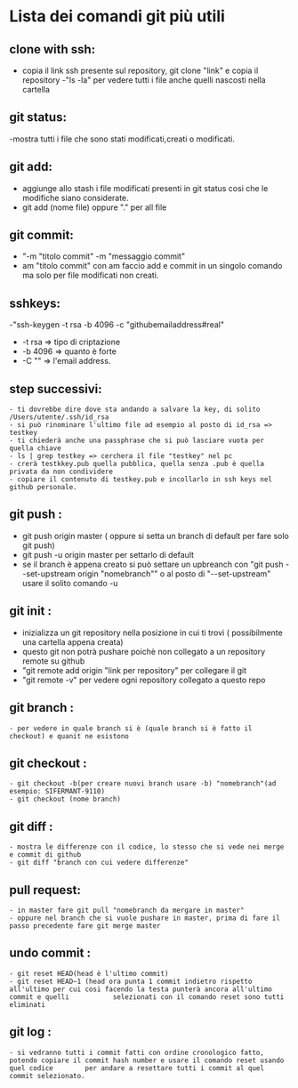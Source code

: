 # Lista dei comandi git più utili

## clone with ssh: 
 - copia il link ssh presente sul repository,  git clone "link" e copia il repository
 -"ls -la" per vedere tutti i file anche quelli nascosti nella cartella
## git status:
 -mostra tutti i file che sono stati modificati,creati o modificati.
## git add:
  - aggiunge allo stash i file modificati presenti in git status cosi che le modifiche siano considerate.
  - git add (nome file) oppure "." per all file
## git commit:
  - "-m "titolo commit" -m "messaggio commit"
  - am "titolo commit" con am faccio add e commit in un singolo comando ma solo per file modificati non creati.
 ## sshkeys:
  -"ssh-keygen -t rsa -b 4096 -c "githubemailaddress#real"
  - -t rsa => tipo di criptazione
  - -b 4096 => quanto è forte
  - -C "" => l'email address.
##  step successivi:
    - ti dovrebbe dire dove sta andando a salvare la key, di solito /Users/utente/.ssh/id_rsa
    - si può rinominare l'ultimo file ad esempio al posto di id_rsa => testkey
    - ti chiederà anche una passphrase che si può lasciare vuota per quella chiave
    - ls | grep testkey => cerchera il file "testkey" nel pc
    - crerà testkkey.pub quella pubblica, quella senza .pub è quella privata da non condividere
    - copiare il contenuto di testkey.pub e incollarlo in ssh keys nel github personale.
 ## git push :
   - git push origin master ( oppure si setta un branch di default per fare solo git push) 
   - git push -u origin master per settarlo di default
   - se il branch è appena creato si può settare un upbreanch con "git push --set-upstream origin "nomebranch"" o al posto di "--set-upstream" usare il        solito comando -u
 ## git init :
   - inizializza un git repository nella posizione in cui ti trovi ( possibilmente una cartella appena creata)
   - questo git non potrà pushare poichè non collegato a un repository remote su github
   - "git remote add origin "link per repository" per collegare il git
   - "git remote -v" per vedere ogni repository collegato a questo repo
  ## git branch : 
    - per vedere in quale branch si è (quale branch si è fatto il checkout) e quanit ne esistono
  ## git checkout :
    - git checkout -b(per creare nuovi branch usare -b) "nomebranch"(ad esempio: SIFERMANT-9110)
    - git checkout (nome branch)
  ## git diff :
    - mostra le differenze con il codice, lo stesso che si vede nei merge e commit di github
    - git diff "branch con cui vedere differenze"
  ## pull request:
    - in master fare git pull "nomebranch da mergare in master"
    - oppure nel branch che si vuole pushare in master, prima di fare il passo precedente fare git merge master
  ## undo commit :
    - git reset HEAD(head è l'ultimo commit)
    - git reset HEAD~1 (head ora punta 1 commit indietro rispetto all'ultimo per cui cosi facendo la testa punterà ancora all'ultimo commit e quelli           selezionati con il comando reset sono tutti eliminati
  ## git log :
    - si vedranno tutti i commit fatti con ordine cronologico fatto, potendo copiare il commit hash number e usare il comando reset usando quel codice        per andare a resettare tutti i commit al quel commit selezionato.
